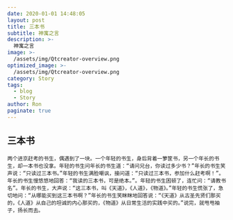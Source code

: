 ```yaml
---
date: 2020-01-01 14:48:05
layout: post
title: 三本书
subtitle: 神寓之言
description: >-
  神寓之言
image: >-
  /assets/img/Qtcreator-overview.png
optimized_image: >-
  /assets/img/Qtcreator-overview.png
category: Story
tags:
  - blog
  - Story
author: Ron
paginate: true
---
```

 ## 三本书

    两个进京赶考的书生，偶遇到了一块。一个年轻的书生，身后背着一箩筐书，另一个年长的书生，却一本书也没拿。年轻的书生问年长的书生道：“请问兄台，你读过多少书？”年长的书生笑声说：“只读过三本书。”年轻的书生满脸嘲讽，接问道：“只读过三本书，参加什么赶考啊！”。年长的书生慢悠悠地回答：“我读的三本书，可是绝本。”。年轻的书生困顿了，连忙问：“请教书名”。年长的书生，大声说：“这三本书，叫《天道》，《人道》，《物道》。”年轻的书生慌张了，急切地问：“从哪能买到这三本书啊？”年长的书生笑眯眯地回答说：“《天道》从古圣先贤们那买的，《人道》从自己的坦诚的内心那买的，《物道》从日常生活的实践中买的。”说完，就甩甩袖子，扬长而去。



